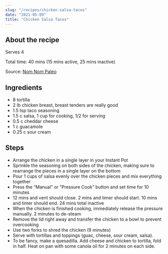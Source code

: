 ```yaml
---
slug: "/recipes/chicken-salsa-tacos"
date: "2021-05-09"
title: "Chicken Salsa Tacos"
---
```


## About the recipe

Serves 4

Total time: 40 mins (15 mins active, 25 mins inactive)

Source: [Nom Nom Paleo](https://nomnompaleo.com/post/143765161843/pressure-cooker-salsa-chicken-tacos)

## Ingredients

- 8 tortilla
- 2 lb chicken breast, breast tenders are really good
- 1.5 tsp taco seasoning
- 1.5 c salsa, 1 cup for cooking, 1/2 for serving
- 0.5 c cheddar cheese
- 1 c guacamole
- 0.25 c sour cream

## Steps

- Arrange the chicken in a single layer in your Instant Pot
- Sprinkle the seasoning on both sides of the chicken, making sure to rearrange the pieces in a single layer on the bottom
- Pour 1 cups of salsa evenly over the chicken pieces and mix everything together
- Press the “Manual” or “Pressure Cook” button and set time for 10 minutes
- 12 mins and vent should close. 2 mins and timer should start. 10 mins and timer should end. 24 mins total inactive
- When the chicken is finished cooking, immediately release the pressure manually. 2 minutes to de-steam
- Remove the lid right away and transfer the chicken to a bowl to prevent overcooking
- Use two forks to shred the chicken (9 minutes)
- Serve with tortillas and toppings (guac, cheese, sour cream, salsa).
- To be fancy, make a quesadilla. Add cheese and chicken to tortilla, fold in half. Heat on pan with some canola oil for 2 minutes on each side.
